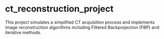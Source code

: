 # ct_reconstruction_project
This project simulates a simplified CT acquisition process and implements image reconstruction algorithms including Filtered Backprojection (FBP) and iterative methods.
